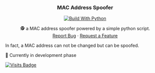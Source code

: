 <div align="center">
  <h3 align="center">MAC Address Spoofer</h3>
  
  [![Build With Python](https://img.shields.io/badge/python-%2314354C.svg?style=for-the-badge&logo=python&logoColor=white)](https://www.python.org/)
  <br/>

  <p align="center">
    🕵️ a MAC address spoofer powered by a simple python script.
    <br />
    <a href="https://github.com/kevinadhiguna/mac-spoofer/issues">Report Bug</a>
    ·
    <a href="https://github.com/kevinadhiguna/mac-spoofer/issues">Request a Feature</a>
  </p>
</div>

 In fact, a MAC address can not be changed but can be spoofed.

🚧 Currently in development phase

[![Visits Badge](https://badges.pufler.dev/visits/kevinadhiguna/mac-spoofer)](https://github.com/kevinadhiguna)
